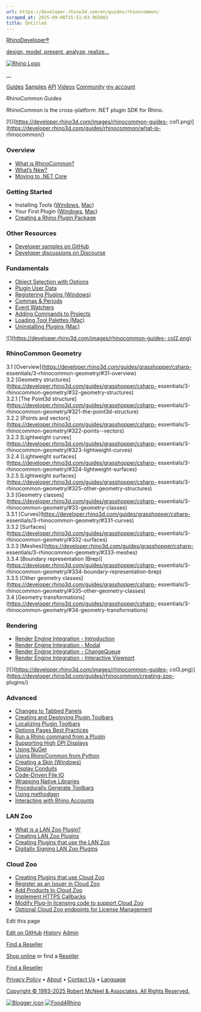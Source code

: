 ```yaml
---
url: https://developer.rhino3d.com/en/guides/rhinocommon/
scraped_at: 2025-09-08T15:51:03.965001
title: Untitled
---
```


[RhinoDeveloper®](/)

[design, model, present, analyze, realize...](/)

[![Rhino Logo](https://developer.rhino3d.com/images/rhinodevlogo.png)](/)

__

[Guides](https://developer.rhino3d.com/guides)
[Samples](https://developer.rhino3d.com/samples)
[API](https://developer.rhino3d.com/api)
[Videos](https://developer.rhino3d.com/videos)
[Community](https://discourse.mcneel.com/c/rhino-developer) [my account
](https://www.rhino3d.com/my-account/ "Manage your account, licenses, and
teams")

RhinoCommon Guides

RhinoCommon is the cross-platform .NET plugin SDK for Rhino.

[![](https://developer.rhino3d.com/images/rhinocommon-guides-
col1.png)](https://developer.rhino3d.com/guides/rhinocommon/what-is-
rhinocommon/)

### Overview

  * [What is RhinoCommon?](https://developer.rhino3d.com/guides/rhinocommon/what-is-rhinocommon/)
  * [What’s New?](https://developer.rhino3d.com/guides/rhinocommon/whats-new/)
  * [Moving to .NET Core](https://developer.rhino3d.com/guides/rhinocommon/moving-to-dotnet-core/)

### Getting Started

  * Installing Tools ([Windows](https://developer.rhino3d.com/guides/rhinocommon/installing-tools-windows/), [Mac](https://developer.rhino3d.com/guides/rhinocommon/installing-tools-mac/))
  * Your First Plugin ([Windows](https://developer.rhino3d.com/guides/rhinocommon/your-first-plugin-windows/), [Mac](https://developer.rhino3d.com/guides/rhinocommon/your-first-plugin-mac/))
  * [Creating a Rhino Plugin Package](https://developer.rhino3d.com/guides/yak/creating-a-rhino-plugin-package/)

### Other Resources

  * [Developer samples on GitHub](https://github.com/mcneel/rhino-developer-samples)
  * [Developer discussions on Discourse](https://discourse.mcneel.com/c/rhino-developer)

### Fundamentals

  * [Object Selection with Options](https://developer.rhino3d.com/guides/rhinocommon/object-selection-options/ "This guide covers how to pick some objects, select command options, return to picking more objects, all while keeping your current selection set.")
  * [Plugin User Data](https://developer.rhino3d.com/guides/rhinocommon/plugin-user-data/ "This guide gives an overview of user data and how to use it with RhinoCommon.")
  * [Registering Plugins (Windows)](https://developer.rhino3d.com/guides/rhinocommon/registering-plugins-windows/ "This guide provides instructions for registering plugins for Windows.")
  * [Commas & Periods](https://developer.rhino3d.com/guides/rhinocommon/commas-and-periods/ "This guide demonstrates how to consistently read/write numbers to strings.")
  * [Event Watchers](https://developer.rhino3d.com/guides/rhinocommon/event-watchers/ "This guide covers how to synchronize a control's appearance with what is going on in Rhino using event watchers.")
  * [Adding Commands to Projects](https://developer.rhino3d.com/guides/rhinocommon/adding-commands-to-projects/ "This brief guide demonstrates how to add additional commands to a RhinoCommon plugin project.")
  * [Loading Tool Palettes (Mac)](https://developer.rhino3d.com/guides/rhinocommon/loading-tool-palettes-mac/ "This guide covers how to create and load a tool palette collection from your RhinoCommon plugin in Rhino for Mac.")
  * [Uninstalling Plugins (Mac)](https://developer.rhino3d.com/guides/rhinocommon/uninstalling-plugins-mac/ "This guide explains how to uninstall or remove plugins in Rhino for Mac.")

[![](https://developer.rhino3d.com/images/rhinocommon-guides-
col2.png)](https://developer.rhino3d.com/guides/rhinocommon/display-conduits/)

### RhinoCommon Geometry

3.1 [Overview](https://developer.rhino3d.com/guides/grasshopper/csharp-
essentials/3-rhinocommon-geometry/#31-overview)  
3.2 [Geometry
structures](https://developer.rhino3d.com/guides/grasshopper/csharp-
essentials/3-rhinocommon-geometry/#32-geometry-structures)  
3.2.1 [The Point3d
structure](https://developer.rhino3d.com/guides/grasshopper/csharp-
essentials/3-rhinocommon-geometry/#321-the-point3d-structure)  
3.2.2 [Points and
vectors](https://developer.rhino3d.com/guides/grasshopper/csharp-
essentials/3-rhinocommon-geometry/#322-points--vectors)  
3.2.3 [Lightweight
curves](https://developer.rhino3d.com/guides/grasshopper/csharp-
essentials/3-rhinocommon-geometry/#323-lightweight-curves)  
3.2.4 [Lightweight
surfaces](https://developer.rhino3d.com/guides/grasshopper/csharp-
essentials/3-rhinocommon-geometry/#324-lightweight-surfaces)  
3.2.5 [Lightweight
surfaces](https://developer.rhino3d.com/guides/grasshopper/csharp-
essentials/3-rhinocommon-geometry/#325-other-geometry-structures)  
3.3 [Geometry
classes](https://developer.rhino3d.com/guides/grasshopper/csharp-
essentials/3-rhinocommon-geometry/#33-geometry-classes)  
3.3.1 [Curves](https://developer.rhino3d.com/guides/grasshopper/csharp-
essentials/3-rhinocommon-geometry/#331-curves)  
3.3.2 [Surfaces](https://developer.rhino3d.com/guides/grasshopper/csharp-
essentials/3-rhinocommon-geometry/#332-surfaces)  
3.3.3 [Meshes](https://developer.rhino3d.com/guides/grasshopper/csharp-
essentials/3-rhinocommon-geometry/#333-meshes)  
3.3.4 [Boundary representation
(Brep)](https://developer.rhino3d.com/guides/grasshopper/csharp-
essentials/3-rhinocommon-geometry/#334-boundary-representation-brep)  
3.3.5 [Other geometry
classes](https://developer.rhino3d.com/guides/grasshopper/csharp-
essentials/3-rhinocommon-geometry/#335-other-geometry-classes)  
3.4 [Geometry
transformations](https://developer.rhino3d.com/guides/grasshopper/csharp-
essentials/3-rhinocommon-geometry/#34-geometry-transformations)

### Rendering

  * [Render Engine Integration - Introduction](https://developer.rhino3d.com/guides/rhinocommon/render-engine-integration-introduction/ "This guide introduces integrating a render engine in Rhino using RhinoCommon.")
  * [Render Engine Integration - Modal](https://developer.rhino3d.com/guides/rhinocommon/render-engine-integration-modal/ "This guide, the second of a series, demonstrates integrating a modal rendering engine using RhinoCommon.")
  * [Render Engine Integration - ChangeQueue](https://developer.rhino3d.com/guides/rhinocommon/render-engine-integration-changequeue/ "This guide, the third of a series, discusses using the ChangeQueue to digest file content for a render engine.")
  * [Render Engine Integration - Interactive Viewport](https://developer.rhino3d.com/guides/rhinocommon/render-engine-integration-interactive-viewport/ "This guide, the fourth of a series, covers integrating render engines in Rhino's viewport.")

[![](https://developer.rhino3d.com/images/rhinocommon-guides-
col3.png)](https://developer.rhino3d.com/guides/rhinocommon/creating-zoo-
plugins/)

### Advanced

  * [Changes to Tabbed Panels](https://developer.rhino3d.com/guides/rhinocommon/changes-to-tabbed-panels/ "Discusses the changes in tabbed panels for Rhino 6.")
  * [Creating and Deploying Plugin Toolbars](https://developer.rhino3d.com/guides/rhinocommon/create-deploy-plugin-toolbar/ "This guide covers the creation and deployment of plugin toolbars.")
  * [Localizing Plugin Toolbars](https://developer.rhino3d.com/guides/rhinocommon/localize-plugin-toolbar/ "This guide covers the localization of plugin toolbars.")
  * [Options Pages Best Practices](https://developer.rhino3d.com/guides/rhinocommon/options_pages_best_practices/ "Discusses the best practices for writing options or document properties pages.")
  * [Run a Rhino command from a Plugin](https://developer.rhino3d.com/guides/rhinocommon/run-rhino-command-from-plugin/ "This guide covers the proper techniques when running a Rhino command from within the context of a plugin command.")
  * [Supporting High DPI Displays](https://developer.rhino3d.com/guides/rhinocommon/supporting-high-dpi-displays/ "This guide discusses the support of high resolution monitors.")
  * [Using NuGet](https://developer.rhino3d.com/guides/rhinocommon/using-nuget/ "This guide describes how developers can use the NuGet packages available for RhinoCommon and Grasshopper.")
  * [Using RhinoCommon from Python](https://developer.rhino3d.com/guides/rhinopython/using-rhinocommon-from-python/ "This brief guide cover using RhinoCommon from Python.")
  * [Creating a Skin (Windows)](https://developer.rhino3d.com/guides/rhinocommon/creating-a-skin/ "This guide outlines the tools for RhinoCommon developers to wrap their application around Rhino by creating custom Skin.  Custom skins are supported on Windows only.")
  * [Display Conduits](https://developer.rhino3d.com/guides/rhinocommon/display-conduits/ "This guide gives an overview of Display Conduits and how to use them to access Rhino's display pipeline.")
  * [Code-Driven File IO](https://developer.rhino3d.com/guides/rhinocommon/code-driven-file-io/ "This guide gives an overview of using RhinoCommon to drive file format IO with code")
  * [Wrapping Native Libraries](https://developer.rhino3d.com/guides/rhinocommon/wrapping-native-libraries/ "This guide demonstrates how to wrap a C/C++ library in order to call into it from .NET.")
  * [Procedurally Generate Toolbars](https://developer.rhino3d.com/guides/rhinocommon/procedurally-generate-toolbars/ "This guide covers the generation of toolbar button images.")
  * [Using methodgen](https://developer.rhino3d.com/guides/rhinocommon/using-methodgen/ "This guide covers the automatic pInvoke call generator and enum synchronization utility called methodgen.")
  * [Interacting with Rhino Accounts](https://developer.rhino3d.com/guides/rhinocommon/rhinoaccounts/ra-overview/ "This guide discusses all the steps needed to interact with Rhino Accounts within Rhino.")

### LAN Zoo

  * [What is a LAN Zoo Plugin?](https://developer.rhino3d.com/guides/rhinocommon/what-is-a-zoo-plugin/ "This guide describes what a LAN Zoo Plugin is and what is does.")
  * [Creating LAN Zoo Plugins](https://developer.rhino3d.com/guides/rhinocommon/creating-zoo-plugins/ "This guide discusses how to create plugins for the LAN Zoo.")
  * [Creating Plugins that use the LAN Zoo](https://developer.rhino3d.com/guides/rhinocommon/rhinocommon-zoo-plugins/ "This guide discusses how to create RhinoCommon plugins that can obtain licenses the LAN Zoo.")
  * [Digitally Signing LAN Zoo Plugins](https://developer.rhino3d.com/guides/rhinocommon/digitally-signing-plugins-for-zoo/ "This guide discusses how to digitally sign LAN Zoo and Rhino plugins.")

### Cloud Zoo

  * [Creating Plugins that use Cloud Zoo](https://developer.rhino3d.com/guides/rhinocommon/cloudzoo/cloudzoo-overview/ "This guide discusses all the steps needed to create RhinoCommon plugins that support Cloud Zoo.")
  * [Register as an Issuer in Cloud Zoo](https://developer.rhino3d.com/guides/rhinocommon/cloudzoo/cloudzoo-issuer/ "This guide explains how to register yourself as an issuer in Cloud Zoo")
  * [Add Products to Cloud Zoo](https://developer.rhino3d.com/guides/rhinocommon/cloudzoo/cloudzoo-add-products/ "Once you are registered as an issuer, you can add, view, and modify products in Cloud Zoo using the endpoints described below.")
  * [Implement HTTPS Callbacks](https://developer.rhino3d.com/guides/rhinocommon/cloudzoo/cloudzoo-implement-http-callbacks/ "This guide explains all the HTTPS callbacks that need to be implemented by an issuer of Cloud Zoo.")
  * [Modify Plug-In licensing code to support Cloud Zoo](https://developer.rhino3d.com/guides/rhinocommon/cloudzoo/cloudzoo-modify-plugin-licensing-code/ "This guide discusses all the steps needed to have a Plug-In support Cloud Zoo.")
  * [Optional Cloud Zoo endpoints for License Management](https://developer.rhino3d.com/guides/rhinocommon/cloudzoo/cloudzoo-optional-endpoints/ "It is possible to query and modify licensing data stored in Cloud Zoo by a registered issuer. This can be useful when a customer returns a license for a refund, as well as other scenarios. It is not required that you interact with these endpoints, but you may find them useful given your business requirements.")

Edit this page

[ Edit on
GitHub](https://github.com/mcneel/developer.rhino3d.com/edit/master/content/en/guides/rhinocommon/_index.md)
[
History](https://github.com/mcneel/developer.rhino3d.com/commits/master/content/en/guides/rhinocommon/_index.md)
[ Admin](https://developer.rhino3d.com/admin)

[Find a Reseller](https://www.rhino3d.com/sales)

[Shop online](https://www.rhino3d.com/store) or find a
[Reseller](https://www.rhino3d.com/sales)

[Find a Reseller](https://www.rhino3d.com/sales)

[Privacy Policy](https://www.rhino3d.com/privacy) •
[About](https://www.rhino3d.com/mcneel/about) • [Contact
Us](https://www.rhino3d.com/mcneel/contact) • [
Language](https://www.rhino3d.com/language "Change to a different region or
language")

[Copyright © 1993-2025 Robert McNeel & Associates. All Rights
Reserved.](https://www.rhino3d.com/mcneel/about)

[](https://www.facebook.com/McNeelRhinoceros/)
[](https://twitter.com/bobmcneel) [](https://www.linkedin.com/groups/75313/)
[](https://www.youtube.com/user/RhinoGuide/videos) [](https://vimeo.com/rhino)
[![Blogger
icon](https://developer.rhino3d.com/images/blogger.svg)](http://blog.rhino3d.com/)
[![Food4Rhino](https://developer.rhino3d.com/images/f4r_icon_01.svg)](https://www.food4rhino.com)

